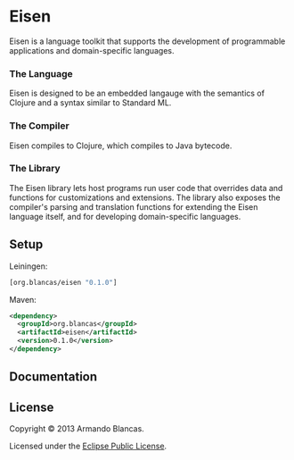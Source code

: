 # Eisen

Eisen is a language toolkit that supports the development of programmable applications and domain-specific languages.

### The Language

Eisen is designed to be an embedded langauge with the semantics of Clojure and a syntax similar to Standard ML.

### The Compiler

Eisen compiles to Clojure, which compiles to Java bytecode.

### The Library

The Eisen library lets host programs run user code that overrides data and functions for customizations and extensions. The library also exposes the compiler's parsing and translation functions for extending the Eisen language itself, and for developing domain-specific languages.

## Setup

Leiningen:

```clojure
[org.blancas/eisen "0.1.0"]
```

Maven:

```xml
<dependency>
  <groupId>org.blancas</groupId>
  <artifactId>eisen</artifactId>
  <version>0.1.0</version>
</dependency>
```

## Documentation

## License

Copyright © 2013 Armando Blancas.

Licensed under the [Eclipse Public License](http://www.eclipse.org/legal/epl-v10.html).
